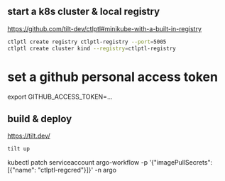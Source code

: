 ## start a k8s cluster & local registry
https://github.com/tilt-dev/ctlptl#minikube-with-a-built-in-registry

```sh
ctlptl create registry ctlptl-registry --port=5005
ctlptl create cluster kind --registry=ctlptl-registry
```

# set a github personal access token
export GITHUB_ACCESS_TOKEN=...

## build & deploy
https://tilt.dev/
```sh
tilt up
```

kubectl patch serviceaccount argo-workflow -p '{"imagePullSecrets": [{"name": "ctlptl-regcred"}]}' -n argo